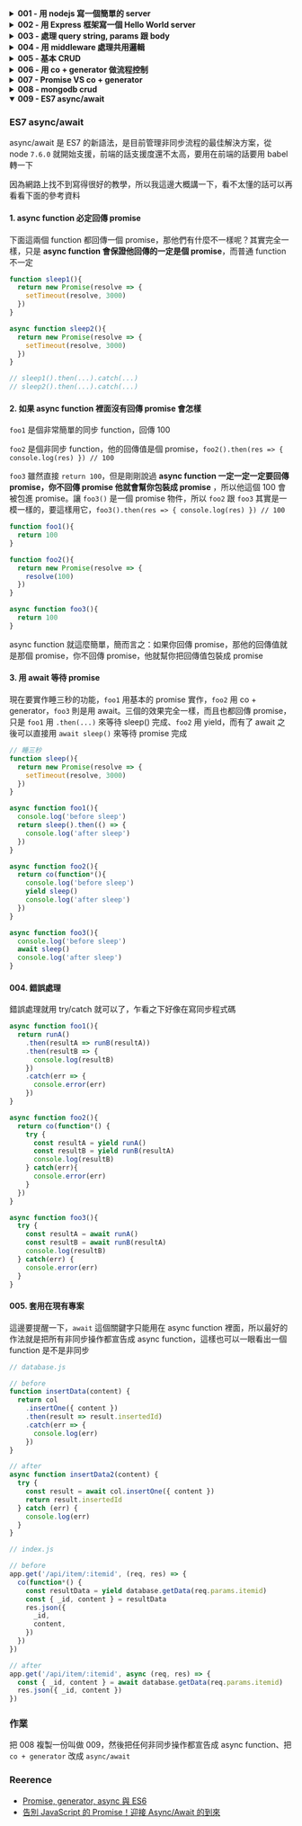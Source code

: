 <details><summary><b> 001 - 用 nodejs 寫一個簡單的 server </b></summary>

## 用 nodejs 寫一個簡單的 server

這是 Nodejs 比較基礎的部份，自己動手做做看，稍微了解一下 Nodejs 可以做些什麼事

### Reference

- [Node.js](https://nodejs.org/en/)
- [NPM 包管理中package.json文件的使用](https://itbilu.com/nodejs/npm/Nkq9GPy1Z.html)
- [Node.js Tutorial](http://blog.geego.com/2015/08/28/welcome-to-node-js-tutorial/)
> 下面這篇內容很多，看到 __伺服器端的模組放在哪裡__ 就可以了 <br>
- [Node入門](https://www.nodebeginner.org/index-zh-tw.html#javascript-and-nodejs)

</details>

<details><summary><b> 002 - 用 Express 框架寫一個 Hello World server </b></summary>

### 用 Express 框架寫一個 Hello World server

提醒：Node.js 的模組採用的是 `CommonJS` 規範，所以不能寫 `import xxx from 'xxx'`，要寫 `const xxx = require('xxx')`。除此之外，因為 Nodejs 更新很快，所以只要是符合 ES 標準的語法都可以使用，不用 babel 轉譯。

Express 是 Nodejs 目前最流行的 web 框架，可以很簡單的架起 API server，試著用 express 架一個 server 監聽 port 3000，直接在 `nodejs-basic-practice` 裡面建一個 `002` 的專案，完成以下幾個 API。

#### GET /api/testing

Response:

```js
"Hello World GET"
```

#### POST /api/testing

Response

```
"Hello World POST"
```

### 寫完可以用 Postman 或是 curl 之類的工具測測看

![](https://i.imgur.com/REvpQ7W.png)

### Reference

- [Installing Express](http://expressjs.com/en/starter/installing.html)
- [Hello world example](http://expressjs.com/en/starter/hello-world.html)
- [Basic routing](http://expressjs.com/en/starter/basic-routing.html)

</details>

<details><summary><b> 003 - 處理 query string, params 跟 body </b></summary>

### 處理 query string, params 跟 body

從前端要傳資料或是跟後端要資料有幾種方法，比較簡單的是透過 qs(query string), params, body，`GET` 的話沒有 body 所以只能用 qs 或是 params，參考下面的 reference，實作出以下幾個 api

#### GET /api/item/1

Response:

```js
"1 in params"
```

#### GET /api/item/100

Response:

```js
"100 in params"
```

#### GET /api/item?id=100

Response:

```js
"100 in qs"
```

#### POST /api/item

Request

```js
// body
// Content-Type: application/json
{
  id: 500
}
```

Response

```
"500 in body"
```

### Reference

- [Express req.params and req.query](https://coursework.vschool.io/express-params-and-query/)
- [Use ExpressJS to Get URL and POST Parameters](https://scotch.io/tutorials/use-expressjs-to-get-url-and-post-parameters)
- [Express API Reference req.query](http://expressjs.com/en/api.html#req.query)
- [How to access the request body when POSTing using Node.js and Express?](https://stackoverflow.com/questions/11625519/how-to-access-the-request-body-when-posting-using-node-js-and-express)
- [expressjs/body-parser](https://github.com/expressjs/body-parser)

</details>

<details><summary><b> 004 - 用 middleware 處理共用邏輯 </b></summary>

### 用 middleware 處理共用邏輯

一個網站會提供很多 API，雖然每個 API 彼此之間是獨立的，但有一些邏輯常常會需要共用，這時候我們就會把它寫成 middleware，像 `body-parser` 就是個 middleware，他在 request 還沒道路由階段之前就先幫你把 body 切好，讓你在 controller 中有 `req.body` 可以用。這次我們要練習自己寫 middleware，要做的事情跟 003 大致上相同，只是多回傳一個 `processTime` 代表這個 request 的處理時間(前端等待的時間)

#### GET /api/item?id=100

Response:

```js
{
  processTime: "3ms",
  body: "100 in qs"
}
```

#### POST /api/item

Request

```js
// body
// Content-Type: application/json
{
  id: 500
}
```

Response

```
{
  processTime: "15ms",
  body: "500 in body"
}
```

### Reference

- [ExpressJS - Middleware](https://www.tutorialspoint.com/expressjs/expressjs_middleware.htm)
- [How to Measure Execution Time in Node.js](https://blog.tompawlak.org/measure-execution-time-nodejs-javascript)
- [res.locals](http://expressjs.com/en/api.html#res.locals)
- [res.json()](http://expressjs.com/en/api.html#res.json)

</details>

<details><summary><b> 005 - 基本 CRUD </b></summary>

### 基本 CRUD

這次要讓你練習寫一個具有 CRUD 功能的 API server，分別是新增、讀取、更新、刪除，原則上所有的操作都可以分成這四類，這次還不會用到 db，新增一個檔案然後用 fs 去讀寫那個檔案就好了。

#### CRUD 是啥

| 簡稱 | 動作   | HTTP Method |   
|---  |--------|-------------|
| C   | Create | POST        |
| R   | Read   | GET         |
| U   | Update | PATCH       |
| D   | Delete | DELETE      |

#### POST /api/item

新增一個 item，並回傳一個不重複的 item id

Request

```js
{
  content: 'Hello World'
}
```

Response:

```js
{
  id: 'xxxoooaaa'
}
```

#### GET /api/item/:itemId

根據 id 取得某個 item

Response

```
{
  id: 'xxxoooaaa',
  content: 'Hello World'
}
```

#### GET /api/items

取得所有 item id

Response

```
{
  allIds: ['aaa', 'xxx', 'ooo', ...]
}
```

#### PATCH /api/item/:itemId

根據 id 修改某個 item

Request

```js
{
  content: 'Hello World NEW CONTENT !!!'
}
```

Response

```
{
  ok: true
}
```

#### DELETE /api/item/:itemId

根據 id 刪除某個 item

Response

```
{
  ok: true
}
```

### Reference

- [什麼是 REST/RESTful ?](https://ithelp.ithome.com.tw/articles/10157431)
- [Node.js 檔案系統](https://ithelp.ithome.com.tw/articles/10185422)
- [File System | Node.js v9.1.0 Documentation](https://nodejs.org/api/fs.html)

</details>

<details><summary><b> 006 - 用 co + generator 做流程控制 </b></summary>

### 用 co + generator 做流程控制

很久沒讓你練習新語法了，這次要練習的是 ES6 的 generator，算是 ES6 比較難的一個 feature，有不懂就直接問我吧因為真的有點難XD，generator 顛覆了以前 function 的寫法，他讓你的 function 可以執行到一半暫停，所以很適合用來作非同步流程控制，在 js 裡面很多 design pattern 也是用 generator 實作的

這次要練習的是把 005 裡面的

```js
runA()
  .then(resultA => runB(resultA))
  .then(resultB => runC(resultB))
  .then(resultC => runD(resultC))
  .then(resultD => {
    console.log(resultD)
  })
```

改成

```js
co(function*() {
  const resultA = yield runA()
  const resultB = yield runB(resultA)
  const resultC = yield runC(resultB)
  const resultD = yield runD(resultC)
  console.log(resultD)
})
```

你可以直接複製一份 005 過來改就好了。用 co + generator 可以把非同步寫得像同步一樣，也會比較好做複雜的流程控制，等你熟練了之後你可以自己看想用哪一種，沒有一定要 co + generator(我自己就很少用)，就跟 react 跟 jq 一樣，如果只是寫 todo list 還要要求組件化、數據流等等確實太過麻煩，所以你可以根據應用場景自己考慮一下。

### Reference
- [ES6 Generators 基礎教學](http://andyyou.logdown.com/posts/276655-es6-generators-teaching)
- [ES6 Generator基礎](http://huli.logdown.com/posts/292331-javascript-es6-generator-foundation)
- [Generator 函数的含义与用法](http://www.ruanyifeng.com/blog/2015/04/generator.html)
- [The Basics Of ES6 Generators](https://davidwalsh.name/es6-generators)
- [快樂玩 ES6 Generator，從 co 起手式開始](http://fred-zone.blogspot.tw/2015/07/es6-generator-co.html)
- [tj/co](https://github.com/tj/co)

</details>

<details><summary><b> 007 - Promise VS co + generator </b></summary>

### Promise VS co + generator

[https://ajax-practice-server.herokuapp.com/random](https://ajax-practice-server.herokuapp.com/random) <br />

上面那個網址點進去會看到 `Wait` 或是 `Hello World`，兩個字串是隨機出現的，重新整理幾次就會看到兩個結果。這次要做的事情是寫一個爬蟲到上面那個網址去抓這個字串，如果拿到 `Wait` 就等 0.2 秒再發 request 去抓，重複最多 5 次直到拿到 `Hello World` <br />

如果 5 次以內就拿到，就輸出一個數字表示試了幾次才拿到，如果試了 5 次都沒拿到，就輸出 `can not get` <br />

這次的要寫兩份程式分別是 `promise.js` 跟 `generator.js`，`promise.js` 內用 promise 實作這個流程，`generator.js` 則用 co + generator 做，有些共用的邏輯(發 request 確認是不是 `Wait` 或是等待 0.2 秒)可以寫在一個 utils.js 內，然後在 `promise.js` 或是 `generator.js` 內 require 去用，我最後會跑 `node promise.js` 跟 `node generator.js` 去測你寫的程式

__抓了四次才拿到 `Hello World`，所以輸出 4__

![](https://i.imgur.com/645lfix.gif)

__五次都拿到 `Wait`，所以輸出 `can not get`__

![](https://i.imgur.com/mexr0nC.gif)

</details>

<details><summary><b> 008 - mongodb crud </b></summary>

### mongodb crud

這次要讓你練習用第三方的 mongo host 完成 CRUD，這樣就不用自己架 mongodb server，先到 [mlab](https://mlab.com/home) 註冊一組帳號，然後新增一個 database，plan 選擇不用錢的 __sandbox__ ，他會給你 0.5 GB 的免費空間，建好 database 之後進去裡面可以拿到一組像是 `mongodb://<dbuser>:<dbpassword>@ds019480.mlab.com:19480/larry-database` 的 mongodb URI，用這個 URI 就可以連到 mlab 然後開始使用。<br />

這次要做的事情跟之前一樣，可以直接複製之前的 code，然後把之前用檔案存的部份，改成用資料庫存 <br />

對了，記得把你的資料庫的路徑還有帳號密碼寫成另外一個 `config.js`，不要把真的帳號密碼 push 上來，放一組假一看就知道是假的帳密，`config.js` 可能會像這樣，我要測的時候就會把它換成我自己的

```js
module.exports = {
  mongoURI: 'mongodb://myuser:mypassword@dbhost.mlab.com:27017/dbname'
}
```

### Reference

- [Node.JS 串接 MongoDB](https://ithelp.ithome.com.tw/articles/10186483)
- [MongoDB Node.JS Driver](https://mongodb.github.io/node-mongodb-native/)

</details>

<details open><summary><b> 009 - ES7 async/await </b></summary>

### ES7 async/await

async/await 是 ES7 的新語法，是目前管理非同步流程的最佳解決方案，從 node `7.6.0` 就開始支援，前端的話支援度還不太高，要用在前端的話要用 babel 轉一下<br />

因為網路上找不到寫得很好的教學，所以我這邊大概講一下，看不太懂的話可以再看看下面的參考資料

#### 1. async function 必定回傳 promise

下面這兩個 function 都回傳一個 promise，那他們有什麼不一樣呢？其實完全一樣，只是 __async function 會保證他回傳的一定是個 promise__，而普通 function 不一定

```js
function sleep1(){
  return new Promise(resolve => {
    setTimeout(resolve, 3000)
  })
}

async function sleep2(){
  return new Promise(resolve => {
    setTimeout(resolve, 3000)
  })
}

// sleep1().then(...).catch(...)
// sleep2().then(...).catch(...)
```

#### 2. 如果 async function 裡面沒有回傳 promise 會怎樣

`foo1` 是個非常簡單的同步 function，回傳 100 <br />

`foo2` 是個非同步 function，他的回傳值是個 promise，`foo2().then(res => { console.log(res) }) // 100` <br />

`foo3` 雖然直接 `return 100`，但是剛剛說過 __async function 一定一定一定要回傳 promise，你不回傳 promise 他就會幫你包裝成 promise__ ，所以他這個 100 會被包進 promise。讓 `foo3()` 是一個 promise 物件，所以 `foo2` 跟 `foo3` 其實是一模一樣的，要這樣用它，`foo3().then(res => { console.log(res) }) // 100` <br />

```js
function foo1(){
  return 100
}

function foo2(){
  return new Promise(resolve => {
    resolve(100)
  })
}

async function foo3(){
  return 100
}
```

async function 就這麼簡單，簡而言之：如果你回傳 promise，那他的回傳值就是那個 promise，你不回傳 promise，他就幫你把回傳值包裝成 promise

#### 3. 用 await 等待 promise

現在要實作睡三秒的功能，`foo1` 用基本的 promise 實作，`foo2` 用 co + generator，`foo3` 則是用 await。三個的效果完全一樣，而且也都回傳 promise，只是 `foo1` 用 `.then(...)` 來等待 sleep() 完成、`foo2` 用 yield，而有了 await 之後可以直接用 `await sleep()` 來等待 promise 完成

```js
// 睡三秒
function sleep(){
  return new Promise(resolve => {
    setTimeout(resolve, 3000)
  })
}

async function foo1(){
  console.log('before sleep')
  return sleep().then(() => {
    console.log('after sleep')
  })
}

async function foo2(){
  return co(function*(){
    console.log('before sleep')
    yield sleep()
    console.log('after sleep')
  })
}

async function foo3(){
  console.log('before sleep')
  await sleep()
  console.log('after sleep')
}
```

#### 004. 錯誤處理

錯誤處理就用 try/catch 就可以了，乍看之下好像在寫同步程式碼

```js
async function foo1(){
  return runA()
    .then(resultA => runB(resultA))
    .then(resultB => {
      console.log(resultB)
    })
    .catch(err => {
      console.error(err)
    })
}

async function foo2(){
  return co(function*() {
    try {
      const resultA = yield runA()
      const resultB = yield runB(resultA)
      console.log(resultB)
    } catch(err){
      console.error(err)
    }
  })
}

async function foo3(){
  try {
    const resultA = await runA()
    const resultB = await runB(resultA)
    console.log(resultB)
  } catch(err) {
    console.error(err)
  }
}
```

#### 005. 套用在現有專案

這邊要提醒一下，`await` 這個關鍵字只能用在 async function 裡面，所以最好的作法就是把所有非同步操作都宣告成 async function，這樣也可以一眼看出一個 function 是不是非同步

```js
// database.js

// before
function insertData(content) {
  return col
    .insertOne({ content })
    .then(result => result.insertedId)
    .catch(err => {
      console.log(err)
    })
}

// after
async function insertData2(content) {
  try {
    const result = await col.insertOne({ content })
    return result.insertedId
  } catch (err) {
    console.log(err)
  }
}
```

```js
// index.js

// before
app.get('/api/item/:itemid', (req, res) => {
  co(function*() {
    const resultData = yield database.getData(req.params.itemid)
    const { _id, content } = resultData
    res.json({
      _id,
      content,
    })
  })
})

// after
app.get('/api/item/:itemid', async (req, res) => {
  const { _id, content } = await database.getData(req.params.itemid)
  res.json({ _id, content })
})
```

### 作業

把 008 複製一份叫做 009，然後把任何非同步操作都宣告成 async function、把 `co + generator` 改成 `async/await`

### Reerence

- [Promise, generator, async 與 ES6](http://huli.logdown.com/posts/292655-javascript-promise-generator-async-es6)
- [告別 JavaScript 的 Promise！迎接 Async/Await 的到來](https://jigsawye.com/2016/04/18/understanding-javascript-async-await/)

</details>
